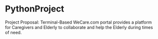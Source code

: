 # PythonProject

Project Proposal: 
Terminal-Based WeCare.com portal provides a platform for Caregivers and Elderly to collaborate and help the
Elderly during times of need.


